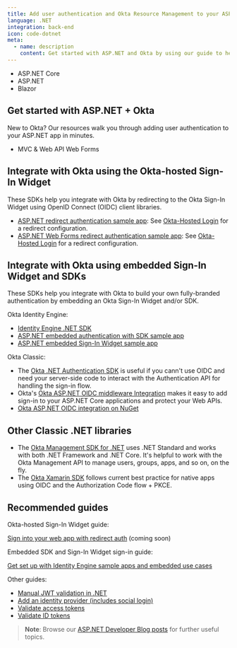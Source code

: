 ```yaml
---
title: Add user authentication and Okta Resource Management to your ASP.NET app
language: .NET
integration: back-end
icon: code-dotnet
meta:
  - name: description
    content: Get started with ASP.NET and Okta by using our guide to help you add user authentication to your ASP.NET app.
---
```


<ul class='language-tabs'>
	<li>
		<RouterLink to='/code/dotnet/aspnetcore/'>
			<i class='icon code-dotnet-32'></i><span>ASP.NET Core</span>
		</RouterLink>
	</li>
	<li>
		<RouterLink to='/code/dotnet/aspnet/'>
			<i class='icon code-dotnet-32'></i><span>ASP.NET</span>
		</RouterLink>
	</li>
	<li>
		<RouterLink to='/code/dotnet/blazor/'>
			<i class='icon code-dotnet-32'></i><span>Blazor</span>
		</RouterLink>
	</li>
</ul>

## Get started with ASP.NET + Okta

New to Okta? Our resources walk you through adding user authentication to your ASP.NET app in minutes.

<ul class='language-ctas'>
  <!-- <li>
    <a href='/docs/guides/sign-into-web-app-redirect/aspnet/main/' class='Button--blueDarkOutline' data-proofer-ignore>
      <span>Sign users in quickstart</span>
    </a>
  </li>
  <li>
    <a href='/docs/guides/protect-your-api/aspnet/main/' class='Button--blueDarkOutline' data-proofer-ignore>
      <span>Protect your API quickstart</span>
    </a>
  </li>-->
  <li>
    <DropdownButton caption="Sample app">
      <DropdownButtonOption href='https://github.com/okta/samples-aspnet'>MVC & Web API</DropdownButtonOption>
      <DropdownButtonOption href='https://github.com/okta/samples-aspnet-webforms'>Web Forms</DropdownButtonOption>
    </DropdownButton>
  </li>
</ul>

## Integrate with Okta using the Okta-hosted Sign-In Widget

These SDKs help you integrate with Okta by redirecting to the Okta Sign-In Widget using OpenID Connect (OIDC) client libraries.

* [ASP.NET redirect authentication sample app](https://github.com/okta/samples-aspnet): See [Okta-Hosted Login](https://github.com/okta/samples-aspnet/tree/master/okta-hosted-login) for a redirect configuration.
* [ASP.NET Web Forms redirect authentication sample app](https://github.com/okta/samples-aspnet-webforms): See [Okta-Hosted Login](https://github.com/okta/samples-aspnet-webforms/tree/master/okta-hosted-login) for a redirect configuration.

## Integrate with Okta using embedded Sign-In Widget and SDKs

These SDKs help you integrate with Okta to build your own fully-branded authentication by embedding an Okta Sign-In Widget and/or SDK.

Okta Identity Engine:

* [Identity Engine .NET SDK](https://github.com/okta/okta-idx-dotnet)
* [ASP.NET embedded authentication with SDK sample app](https://github.com/okta/okta-idx-dotnet/tree/master/samples/samples-aspnet/embedded-auth-with-sdk)
* [ASP.NET embedded Sign-In Widget sample app](https://github.com/okta/okta-idx-dotnet/tree/master/samples/samples-aspnet/embedded-sign-in-widget)

Okta Classic:

* The [Okta .NET Authentication SDK](https://github.com/okta/okta-auth-dotnet) is useful if you cann't use OIDC and need your server-side code to interact with the Authentication API for handling the sign-in flow.
* Okta's [Okta ASP.NET OIDC middleware Integration](https://github.com/okta/okta-aspnet) makes it easy to add sign-in to your ASP.NET Core applications and protect your Web APIs.
* [Okta ASP.NET OIDC integration on NuGet](https://www.nuget.org/packages/Okta.AspNet)

## Other Classic .NET libraries

* The [Okta Management SDK for .NET](https://github.com/okta/okta-sdk-dotnet) uses .NET Standard and works with both .NET Framework and .NET Core. It's helpful to work with the Okta Management API to manage users, groups, apps, and so on, on the fly.
* The [Okta Xamarin SDK](https://github.com/okta/okta-oidc-xamarin) follows current best practice for native apps using OIDC and the Authorization Code flow + PKCE.

## Recommended guides

Okta-hosted Sign-In Widget guide:

[Sign into your web app with redirect auth](#) (coming soon)

Embedded SDK and Sign-In Widget sign-in guide:

[Get set up with Identity Engine sample apps and embedded use cases](/docs/guides/oie-embedded-common-org-setup/aspnet/main/)

Other guides:

* [Manual JWT validation in .NET](/code/dotnet/jwt-validation/)
* [Add an identity provider (includes social login)](/docs/guides/identity-providers/)
* [Validate access tokens](/docs/guides/validate-access-tokens)
* [Validate ID tokens](/docs/guides/validate-id-tokens)

> **Note**: Browse our [ASP.NET Developer Blog posts](/search/#q=asp%20net&f:@commonoktasource=[Developer%20blog]) for further useful topics.
